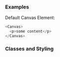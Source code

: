 ### Examples

Default Canvas Element:

```js
<Canvas>
  <p>some content</p>
</Canvas>
```

### Classes and Styling
